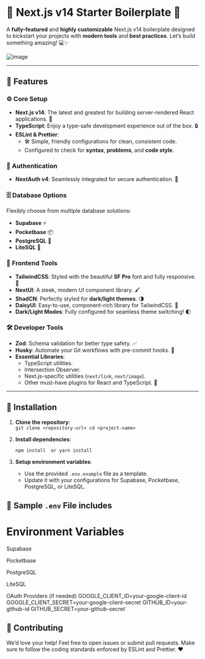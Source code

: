 # 🚀 Next.js v14 Starter Boilerplate 🌟

A **fully-featured** and **highly customizable** Next.js v14 boilerplate designed to kickstart your projects with **modern tools** and **best practices**. Let’s build something amazing! 💻✨

![image](https://github.com/user-attachments/assets/68f8621e-69e0-4766-a6ae-c1d1347e3cc5)



---

## 🌟 Features

### ⚙️ Core Setup
- **Next.js v14**: The latest and greatest for building server-rendered React applications. 🚀  
- **TypeScript**: Enjoy a type-safe development experience out of the box. 🔒  
- **ESLint & Prettier**:  
  - 🛠️ Simple, friendly configurations for clean, consistent code.  
  - Configured to check for **syntax**, **problems**, and **code style**.  

### 🔐 Authentication
- **NextAuth v4**: Seamlessly integrated for secure authentication. 🔑  

### 🗄️ Database Options
Flexibly choose from multiple database solutions:  
- **Supabase** ⚡  
- **Pocketbase** 📦  
- **PostgreSQL** 🐘  
- **LiteSQL** 💾  

### 🎨 Frontend Tools
- **TailwindCSS**: Styled with the beautiful **SF Pro** font and fully responsive. 💅  
- **NextUI**: A sleek, modern UI component library. 🖌️  
- **ShadCN**: Perfectly styled for **dark/light themes**. 🌗  
- **DaisyUI**: Easy-to-use, component-rich library for TailwindCSS. 🌸  
- **Dark/Light Modes**: Fully configured for seamless theme switching! 🌓  

### 🛠️ Developer Tools
- **Zod**: Schema validation for better type safety. ✅  
- **Husky**: Automate your Git workflows with pre-commit hooks. 🐶  
- **Essential Libraries**:  
  - TypeScript utilities.  
  - Intersection Observer.  
  - Next.js-specific utilities (`next/link`, `next/image`).  
  - Other must-have plugins for React and TypeScript. 🔧  

---

## 🚀 Installation

1. **Clone the repository**:  
   `git clone <repository-url>
   cd <project-name>`

2. **Install dependencies**:

    `npm install 
    or
    yarn install`

4. **Setup environment variables**:
    - Use the provided `.env.example` file as a template.
    - Update it with your configurations for Supabase, Pocketbase, PostgreSQL, or LiteSQL.

## 📄 Sample `.env` File includes

  # Environment Variables
  
  Supabase
  
  Pocketbase
  
  PostgreSQL

  LiteSQL
  
  OAuth Providers (if needed)
  GOOGLE_CLIENT_ID=your-google-client-id
  GOOGLE_CLIENT_SECRET=your-google-client-secret
  GITHUB_ID=your-github-id
  GITHUB_SECRET=your-github-secret`

## 🎉 **Contributing**
We’d love your help! Feel free to open issues or submit pull requests. 
Make sure to follow the coding standards enforced by ESLint and Prettier. ❤️
